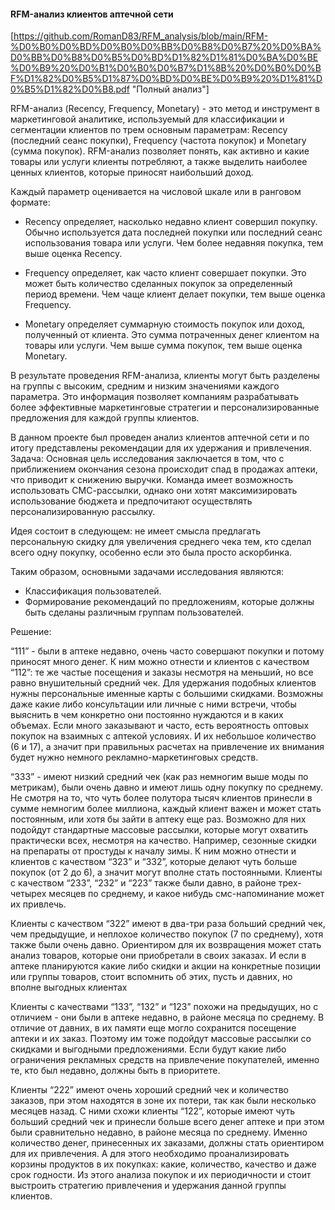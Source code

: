 #### RFM-анализ клиентов аптечной сети
[https://github.com/RomanD83/RFM_analysis/blob/main/RFM-%D0%B0%D0%BD%D0%B0%D0%BB%D0%B8%D0%B7%20%D0%BA%D0%BB%D0%B8%D0%B5%D0%BD%D1%82%D1%81%D0%BA%D0%BE%D0%B9%20%D0%B1%D0%B0%D0%B7%D1%8B%20%D0%B0%D0%BF%D1%82%D0%B5%D1%87%D0%BD%D0%BE%D0%B9%20%D1%81%D0%B5%D1%82%D0%B8.pdf "Полный анализ"]

RFM-анализ (Recency, Frequency, Monetary) - это метод и инструмент в маркетинговой аналитике, используемый для классификации и сегментации клиентов по трем основным параметрам: Recency (последний сеанс покупки), Frequency (частота покупок) и Monetary (сумма покупок). RFM-анализ позволяет понять, как активно и какие товары или услуги клиенты потребляют, а также выделить наиболее ценных клиентов, которые приносят наибольший доход.

Каждый параметр оценивается на числовой шкале или в ранговом формате:

* Recency определяет, насколько недавно клиент совершил покупку. Обычно используется дата последней покупки или последний сеанс использования товара или услуги. Чем более недавняя покупка, тем выше оценка Recency.

* Frequency определяет, как часто клиент совершает покупки. Это может быть количество сделанных покупок за определенный период времени. Чем чаще клиент делает покупки, тем выше оценка Frequency.

* Monetary определяет суммарную стоимость покупок или доход, полученный от клиента. Это сумма потраченных денег клиентом на товары или услуги. Чем выше сумма покупок, тем выше оценка Monetary.

В результате проведения RFM-анализа, клиенты могут быть разделены на группы с высоким, средним и низким значениями каждого параметра. Это информация позволяет компаниям разрабатывать более эффективные маркетинговые стратегии и персонализированные предложения для каждой группы клиентов.

В данном проекте был проведен анализ клиентов аптечной сети и по итогу представлены рекомендации для их удержания и привлечения. 
Задача:
Основная цель исследования заключается в том, что с приближением окончания сезона происходит спад в продажах аптеки, что приводит к снижению выручки. Команда имеет возможность использовать СМС-рассылки, однако они хотят максимизировать использование бюджета и предпочитают осуществлять персонализированную рассылку.

Идея состоит в следующем: не имеет смысла предлагать персональную скидку для увеличения среднего чека тем, кто сделал всего одну покупку, особенно если это была просто аскорбинка. 

Таким образом, основными задачами исследования являются:
- Классификация пользователей.
- Формирование рекомендаций по предложениям, которые должны быть сделаны различным группам пользователей.

Решение:

“111” - были в аптеке недавно, очень часто совершают покупки и потому приносят много денег. К ним можно отнести и клиентов с качеством “112”: те же частые посещения и заказы несмотря на меньший, но все равно внушительный средний чек. Для удержания подобных клиентов нужны персональные именные карты с большими скидками. Возможны даже какие либо консультации или личные с ними встречи, чтобы выяснить в чем конкретно они постоянно нуждаются и в каких объемах. Если много заказывают и часто, есть вероятность оптовых покупок на взаимных с аптекой условиях. И их небольшое количество (6 и 17), а значит при правильных расчетах на привлечение их внимания будет нужно немного рекламно-маркетинговых средств.


“333” - имеют низкий средний чек (как раз немногим выше моды по метрикам), были очень давно и имеют лишь одну покупку по среднему. Не смотря на то, что чуть более полутора тысяч клиентов принесли в сумме немногим более миллиона, каждый клиент важен и может стать постоянным, или хотя бы зайти в аптеку еще раз. Возможно для них подойдут стандартные массовые рассылки, которые могут охватить практически всех, несмотря на качество. Например, сезонные скидки на препараты от простуды к началу зимы. К ним можно отнести и клиентов с качеством “323” и  “332”, которые делают чуть больше покупок (от 2 до 6), а значит могут вполне стать постоянными. Клиенты с качеством “233”, “232” и “223” также были давно, в районе трех-четырех месяцев по среднему, и какое нибудь смс-напоминание может их привлечь.


Клиенты с качеством “322” имеют в два-три раза больший средний чек, чем предыдущие, и неплохое количество покупок (7 по среднему), хотя также были очень давно. Ориентиром для их возвращения может стать анализ товаров, которые они приобретали в своих заказах. И если в аптеке планируются какие либо скидки и акции на конкретные позиции или группы товаров, стоит вспомнить об этих, пусть и давних, но вполне выгодных клиентах


Клиенты с качествами “133”, “132” и “123” похожи на предыдущих, но с отличием - они были в аптеке недавно, в районе месяца по среднему. В отличие от давних, в их памяти еще могло сохранится посещение аптеки и их заказ. Поэтому им тоже подойдут массовые рассылки со скидками и выгодными предложениями. Если будут какие либо ограничения рекламных средств на привлечение покупателей, именно те, кто был недавно, должны быть в приоритете.


Клиенты “222” имеют очень хороший средний чек и количество заказов, при этом находятся в зоне их потери, так как были несколько месяцев назад. С ними схожи клиенты “122”, которые имеют чуть больший средний чек и принесли больше всего денег аптеке и при этом были сравнительно недавно, в районе месяца по среднему. Именно количество денег, принесенных их заказами, должны стать ориентиром для их привлечения. А для этого необходимо проанализировать корзины продуктов в их покупках: какие, количество, качество и даже срок годности. Из этого анализа покупок и их периодичности и стоит выстроить стратегию привлечения и удержания данной группы клиентов.

